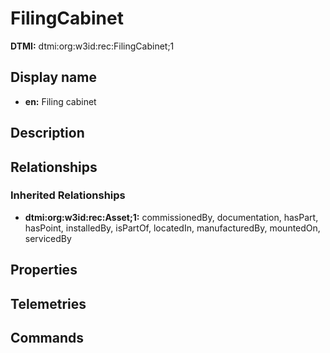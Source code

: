 # FilingCabinet
**DTMI:** dtmi:org:w3id:rec:FilingCabinet;1
## Display name
- **en:** Filing cabinet
## Description
## Relationships
### Inherited Relationships
* **dtmi:org:w3id:rec:Asset;1:** commissionedBy, documentation, hasPart, hasPoint, installedBy, isPartOf, locatedIn, manufacturedBy, mountedOn, servicedBy
## Properties
## Telemetries
## Commands
